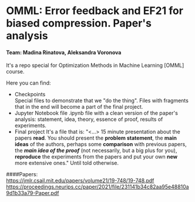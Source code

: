 # OMML: Error feedback and EF21 for biased compression. Paper's analysis
#### Team: Madina Rinatova, Aleksandra Voronova

It's a repo special for Optimization Methods in Machine Learning [OMML] course.

Here you can find:
* Checkpoints <br>
  Special files to demonstrate that we "do the thing". Files with fragments that in the end will become a part of the final project.
* Jupyter Notebook file
  .ipynb file with a clean version of the paper's analysis: statement, idea, theory, essence of proof, results of experiments.
* Final project
  It's a file that is:
  "<...> 15 minute presentation about the papers **read**. You should present the **problem statement**, the **main ideas** of the authors, perhaps some **comparison** with previous papers, the ***main idea of the proof*** (not necessarily, but a big plus for you), **reproduce** the experiments from the papers and put your own **new** more extensive ones."
  Until told otherwise.

####Papers:<br>
https://jmlr.csail.mit.edu/papers/volume21/19-748/19-748.pdf
https://proceedings.neurips.cc/paper/2021/file/231141b34c82aa95e48810a9d1b33a79-Paper.pdf

